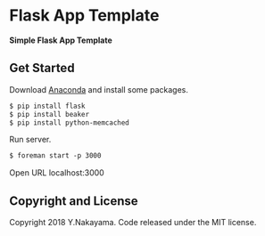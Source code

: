 Flask App Template
==================

**Simple Flask App Template**

Get Started
-----------

Download [Anaconda](https://www.anaconda.com/) and install some packages.

``` html
$ pip install flask
$ pip install beaker
$ pip install python-memcached
```

Run server.

``` html
$ foreman start -p 3000
```

Open URL localhost:3000

## Copyright and License

Copyright 2018 Y.Nakayama. Code released under the MIT license.

